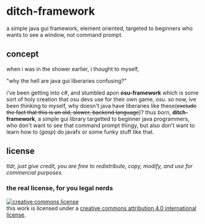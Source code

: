 # ditch-framework
a simple java gui framework, element oriented, targeted to beginners who wants to see a window, not command prompt.

## concept
when i was in the shower earlier, i thought to myself,

"why the hell are java gui liberaries confusing?"

i've been getting into c#, and stumbled apon **osu-framework** which is some sort of holy creation that osu devs use for their own game, *osu*.  so now, ive been thinking to myself, why doesn't java have liberaries like these(~~exclude the fact that this is an old, slower, backend language~~)?  thus born, **ditch-framework**, a simple gui library targetted to beginner java programmers, who don't want to see that command prompt thingy, but also don't want to learn how to (*gasp*) do javafx or some funky stuff like that.

## license
*tldr, just give credit, you are free to redistribute, copy, modify, and use for commercial purposes.*

### the real license, for you legal nerds
[![creative commons license](https://i.creativecommons.org/l/by/4.0/88x31.png)](http://creativecommons.org/licenses/by/4.0/)  
this work is licensed under a [creative commons attribution 4.0 international license](http://creativecommons.org/licenses/by/4.0/).
